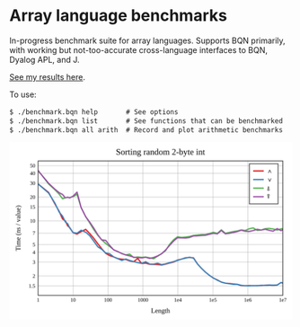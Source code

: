 # Array language benchmarks

In-progress benchmark suite for array languages. Supports BQN primarily, with working but not-too-accurate cross-language interfaces to BQN, Dyalog APL, and J.

[See my results here](https://mlochbaum.github.io/bencharray/pages/summary.html).

To use:

    $ ./benchmark.bqn help       # See options
    $ ./benchmark.bqn list       # See functions that can be benchmarked
    $ ./benchmark.bqn all arith  # Record and plot arithmetic benchmarks

![Arithmetic performance](output/plot/sort-rand-i16.svg)
